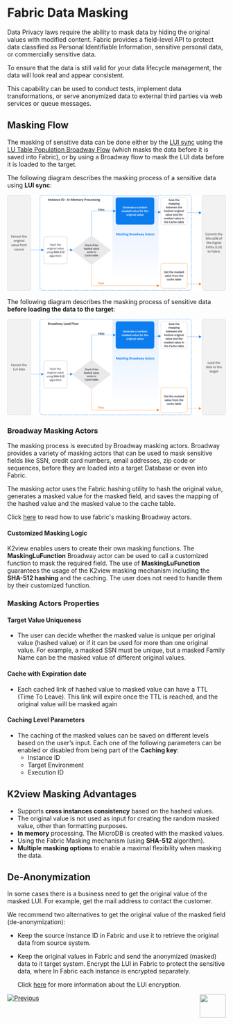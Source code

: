 # Fabric Data Masking

Data Privacy laws require the ability to mask data by hiding the original values with modified content. 
Fabric provides a field-level API to protect data classified as Personal Identifiable Information, sensitive personal data, or commercially sensitive data.

To ensure that the data is still valid for your data lifecycle management, the data will look real and appear consistent.

This capability can be used to conduct tests, implement data transformations, or serve anonymized data to external third parties via web services or queue messages.


## Masking Flow

 The masking of sensitive data can be done either by the [LUI sync](/articles/14_sync_LU_instance/01_sync_LUI_overview.md) using the [LU Table Population Broadway Flow](/articles/07_table_population/14_table_population_based_Broadway.md) (which masks the data before it is saved into Fabric), or by using a Broadway flow to mask the LUI data before it is loaded to the target.

The following diagram describes the masking process of a sensitive data using **LUI sync**:

![masking flow](images/masking_flow.png)



The following diagram describes the masking process of sensitive data **before loading the data to the target**:

![masking flow](images/masking_flow_load_to_target.png)



### Broadway Masking Actors

The masking process is executed by Broadway masking actors. Broadway provides a variety of masking actors that can be used to mask sensitive fields like SSN, credit card numbers, email addresses, zip code or sequences, before they are loaded into a target Database or even into Fabric. 

The masking actor uses the Fabric hashing utility to hash the original value, generates a masked value for the masked field, and saves the mapping of the hashed value and the masked value to the cache table.

Click [here](/articles/19_Broadway/actors/07_masking_and_sequence_actors.md) to read how to use fabric's masking Broadway actors.

#### Customized Masking Logic 

K2view enables users to create their own masking functions. The **MaskingLuFunction** Broadway actor can be used to call a customized function to mask the required field.  The use of **MaskingLuFunction** guarantees the usage of the K2view masking mechanism including the **SHA-512 hashing** and the caching.  The user does not need to handle them by their customized function.

### Masking Actors Properties

#### Target Value Uniqueness

- The user can decide whether the masked value is unique per original value (hashed value) or if it can be used for more than one original value. For example, a masked SSN must be unique, but a masked Family Name can be the masked value of different original values. 

#### Cache with Expiration date

- Each cached link of hashed value to masked value can have a TTL (Time To Leave). This link will expire once the TTL is reached, and the original value will be masked again

#### Caching Level Parameters

- The caching of the masked values can be saved on different levels based on the user’s input. Each one of the following parameters can be enabled or disabled from being part of the **Caching key**:
  - Instance ID
  - Target Environment
  - Execution ID

## K2view Masking Advantages

- Supports **cross instances consistency** based on the hashed values.
- The original value is not used as input for creating the random masked value, other than formatting purposes.
- **In memory** processing. The MicroDB is created with the masked values.
- Using the Fabric Masking mechanism (using **SHA-512** algorithm).
- **Multiple masking options** to enable a maximal flexibility when masking the data.

## De-Anonymization

In some cases there is a business need to get the original value of the masked LUI. For example, get the mail address to contact the customer. 

We recommend two alternatives to get the original value of the masked field (de-anonymization):

- Keep the source Instance ID in Fabric and use it to retrieve the original data from source system.

- Keep the original values in Fabric and send the anonymized (masked) data to it target system. Encrypt the LUI in Fabric to protect the sensitive data, where In Fabric each instance is encrypted separately.

  Click [here](/articles/26_fabric_security/03_fabric_LUI_encryption.md) for more information about the LUI encryption.

[![Previous](/articles/images/Previous.png)](/articles/26_fabric_security/05_fabric_webservices_security.md)[<img align="right" width="60" height="54" src="/articles/images/Next.png">](/articles/26_fabric_security/07_user_IAM_overview.md)

